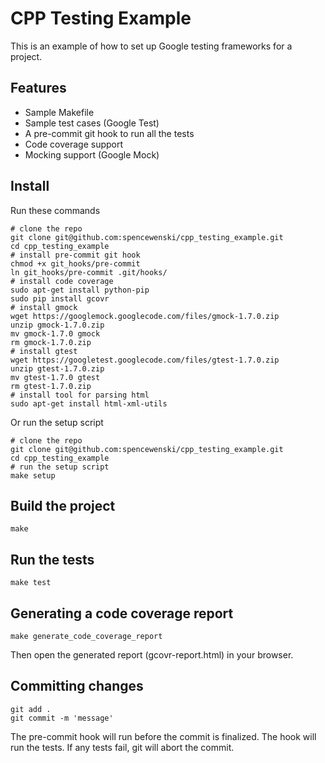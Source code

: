 CPP Testing Example
===================
This is an example of how to set up Google testing frameworks for a project.

Features
--------
- Sample Makefile
- Sample test cases (Google Test)
- A pre-commit git hook to run all the tests
- Code coverage support
- Mocking support (Google Mock)


Install
-------
Run these commands

```
# clone the repo
git clone git@github.com:spencewenski/cpp_testing_example.git
cd cpp_testing_example
# install pre-commit git hook
chmod +x git_hooks/pre-commit
ln git_hooks/pre-commit .git/hooks/
# install code coverage
sudo apt-get install python-pip
sudo pip install gcovr
# install gmock
wget https://googlemock.googlecode.com/files/gmock-1.7.0.zip
unzip gmock-1.7.0.zip
mv gmock-1.7.0 gmock
rm gmock-1.7.0.zip
# install gtest
wget https://googletest.googlecode.com/files/gtest-1.7.0.zip
unzip gtest-1.7.0.zip
mv gtest-1.7.0 gtest
rm gtest-1.7.0.zip
# install tool for parsing html
sudo apt-get install html-xml-utils
```

Or run the setup script

```
# clone the repo
git clone git@github.com:spencewenski/cpp_testing_example.git
cd cpp_testing_example
# run the setup script
make setup
```


Build the project
-----------------
```
make
```


Run the tests
-------------
```
make test
```


Generating a code coverage report
---------------------------------
```
make generate_code_coverage_report
```
Then open the generated report (gcovr-report.html) in your browser.


Committing changes
------------------
```
git add .
git commit -m 'message'
```
The pre-commit hook will run before the commit is finalized. The hook will
run the tests. If any tests fail, git will abort the commit.
